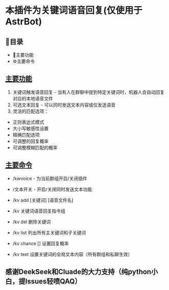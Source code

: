 # 本插件为关键词语音回复(仅使用于AstrBot)

## 📑目录

- <a id= "main-features">🌟主要功能</a>
- <a id= "main-commands">⚙️主要命令</a>

## [主要功能](#main-features)

1. 关键词触发语音回复 - 当有人在群聊中提到特定关键词时，机器人会自动回复对应的本地语音文件
2. 可选文本回复 - 可以同时发送文本内容或仅发送语音
3. 灵活的匹配选项：

- 正则表达式模式
- 大小写敏感性设置
- 精确匹配选项
- 可调整的回复概率
- 可调整模糊匹配的概率

## [主要命令](#main-commands)

- /kwvoice - 为当前群组开启/关闭插件

- /文本开关 - 开启/关闭同时发送文本功能

- /kv add [关键词] [语音文件名] 

- /kv 关键词语音回复指令组

- /kv del 删除关键词

- /kv list 列出所有主关键词和子关键词

- /kv chance [] 设置回复概率 

- /kv text 设置关键词的全局文本内容（所有群组和私聊生效）

## 感谢DeekSeek和Cluade的大力支持（纯python小白，提lssues轻喷QAQ）